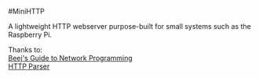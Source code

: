 #MiniHTTP

A lightweight HTTP webserver purpose-built for small systems such as the Raspberry Pi.

Thanks to:    
[Beej's Guide to Network Programming](http://beej.us/guide/bgnet/output/print/bgnet_USLetter_2.pdf)    
[HTTP Parser](https://github.com/nodejs/http-parser)